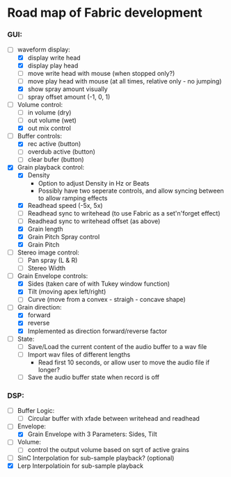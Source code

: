 # Road map of Fabric development


### GUI:
- [ ] waveform display:
  - [x] display write head
  - [x] display play head
  - [ ] move write head with mouse (when stopped only?)
  - [ ] move play head with mouse (at all times, relative only - no jumping)
  - [x] show spray amount visually 
  - [ ] spray offset amount (-1, 0, 1)
- [ ] Volume control:
  - [ ] in volume (dry)
  - [ ] out volume (wet)
  - [x] out mix control
- [ ] Buffer controls:
  - [x] rec active (button)
  - [ ] overdub active (button)
  - [ ] clear bufer (button)  
- [x] Grain playback control:
  - [x] Density
    - Option to adjust Density in Hz or Beats
    - Possibly have two seperate controls, and allow syncing between to allow ramping effects
  - [x] Readhead speed (-5x, 5x)
  - [ ] Readhead sync to writehead (to use Fabric as a set'n'forget effect)
  - [ ] Readhead sync to writehead offset (as above)
  - [x] Grain length
  - [x] Grain Pitch Spray control
  - [x] Grain Pitch
- [ ] Stereo image control:
  - [ ] Pan spray (L & R)
  - [ ] Stereo Width
- [ ] Grain Envelope controls:
  - [x] Sides (taken care of with Tukey window function)
  - [x] Tilt (moving apex left/right)
  - [ ] Curve (move from a convex - straigh - concave shape)
- [ ] Grain direction:
  - [x] forward
  - [x] reverse
  - [x] Implemented as direction forward/reverse factor
- [ ] State:
  - [ ] Save/Load the current content of the audio buffer to a wav file 
  - [ ] Import wav files of different lengths
    - Read first 10 seconds, or allow user to move the audio file if longer?
  - [ ] Save the audio buffer state when record is off 

### DSP:
- [ ] Buffer Logic:
  - [ ] Circular buffer with xfade between writehead and readhead
- [ ] Envelope:
  - [x] Grain Envelope with 3 Parameters: Sides, Tilt
- [ ] Volume:
  - [ ] control the output volume based on sqrt of active grains
- [ ] SinC Interpolation for sub-sample playback? (optional)
- [x] Lerp Interpolatioin for sub-sample playback